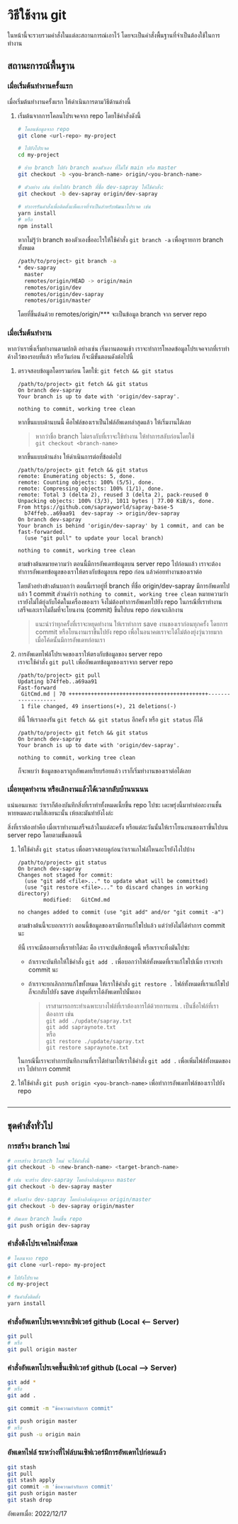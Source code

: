 
# วิธีใช้งาน git

ในหน้านี้จะรวบรวมคำสั่งในแต่ละสถานการณ์เอาไว้ โดยจะเป็นคำสั่งพื้นฐานที่จำเป็นต้องใช้ในการทำงาน

## สถานะการณ์พื้นฐาน
### เมื่อเริ่มต้นทำงานครั้งแรก

เมื่อเริ่มต้นทำงานครั้งแรก ให้ดำเนินการตามวิธีด้านล่างนี้  
1. เริ่มต้นจากการโคลนโปรเจคจาก repo โดยใช้คำสั่งดังนี้
    ``` bash
    # โคลนข้อมูลจาก repo
    git clone <url-repo> my-project

    # ไปยังโปรเจค
    cd my-project

    # ย้าย branch ไปยัง branch ของตัวเอง ที่ไม่ใช่ main หรือ master
    git checkout -b <you-branch-name> origin/<you-branch-name>

    # ตัวอย่าง เช่น ย้ายไปยัง branch ที่ชื่อ dev-sapray ให้ใช้คำสั่ง:
    git checkout -b dev-sapray origin/dev-sapray

    # ทำการรันคำสั่งเพื่อติดตั้งแพ็คเกจที่จำเป็นสำหรับพัฒนาโปรเจค เช่น
    yarn install
    # หรือ
    npm install
    ```
    
    หากไม่รู้ว่า branch ของตัวเองชื่ออะไรให้ใช้คำสั่ง `git branch -a` เพื่อดูรายการ branch ทั้งหมด  
    ``` bash
    /path/to/project> git branch -a
    * dev-sapray
      master
      remotes/origin/HEAD -> origin/main
      remotes/origin/dev
      remotes/origin/dev-sapray
      remotes/origin/master
    ```
    โดยที่ขึ้นต้นด้วย remotes/origin/*** จะเป็นข้อมูล branch จาก server repo

### เมื่อเริ่มต้นทำงาน

หากว่าเราพึ่งเริ่มทำงานตามปกติ อย่างเช่น เริ่มงานตอนเช้า เราจะทำการโหลดข้อมูลโปรเจคจากที่เราทำค้างไว้ของรอบที่แล้ว หรือวันก่อน ก็จะมีขั้นตอนดังต่อไปนี้

1. ตรวจสอบข้อมูลโดยรวมก่อน โดยใช้: `git fetch && git status`
    ```
    /path/to/project> git fetch && git status
    On branch dev-sapray
    Your branch is up to date with 'origin/dev-sapray'.

    nothing to commit, working tree clean
    ```

    หากขึ้นแบบด้านบนนี้ คือไฟล์ของเราเป็นไฟล์อัพเดทล่าสุดแล้ว ให้เริ่มงานได้เลย  
    > หากว่าชื่อ branch ไม่ตรงกับที่เราจะใช้ทำงาน ให้ทำการสลับก่อนโดยใช้  
    `git checkout <branch-name>`

    หากขึ้นแบบด้านล่าง ให้ดำเนินการต่อที่ข้อต่อไป
    ```
    /path/to/project> git fetch && git status
    remote: Enumerating objects: 5, done.
    remote: Counting objects: 100% (5/5), done.
    remote: Compressing objects: 100% (1/1), done.
    remote: Total 3 (delta 2), reused 3 (delta 2), pack-reused 0
    Unpacking objects: 100% (3/3), 1011 bytes | 77.00 KiB/s, done.
    From https://github.com/saprayworld/sapray-base-5
      b74ffeb..a69aa91  dev-sapray -> origin/dev-sapray
    On branch dev-sapray
    Your branch is behind 'origin/dev-sapray' by 1 commit, and can be fast-forwarded.
      (use "git pull" to update your local branch)

    nothing to commit, working tree clean
    ```
    ตามข้างต้นหมายความว่า ตอนนี้มีการอัพเดทข้อมูลบน server repo ไปก่อนแล้ว เราจะต้องทำการอัพเดทข้อมูลของเราให้ตรงกับข้อมูลบน repo ก่อน แล้วค่อยทำงานของเราต่อ

    โดยตัวอย่างข้างต้นบอกว่า ตอนนี้เราอยู่ที่ branch ที่ชื่อ origin/dev-sapray มีการอัพเดทไปแล้ว 1 commit ส่วนคำว่า `nothing to commit, working tree clean` หมายความว่า เรายังไม่ได้ยุ่งกับโค้ดในเครื่องของเรา จึงไม่ต้องทำการอัพเดทไปยัง repo ในกรณีที่เราทำงานเสร็จและเราไม่ลืมที่จะโยนงาน (commit) ขึ้นไปบน repo ก่อนจะเลิกงาน
    
    > แนะนำว่าทุกครั้งที่เราจะหยุดทำงาน ให้เราทำการ save งานของเราก่อนทุกครั้ง โดยการ commit หรือโยนงานเราขึ้นไปยัง repo เพื่อในอนาคตเราจะได้ไม่ต้องยุ่งวุ่นวายมากเมื่อโค้ดนั้นมีการอัพเดทก่อนเรา
2. การอัพเดทไฟล์โปรเจคของเราให้ตรงกับข้อมูลของ server repo  
    เราจะใช้คำสั่ง `git pull` เพื่ออัพเดทข้อมูลของเราจาก server repo
    ```
    /path/to/project> git pull
    Updating b74ffeb..a69aa91
    Fast-forward
     GitCmd.md | 70 ++++++++++++++++++++++++++++++++++++++++++++-------------------
     1 file changed, 49 insertions(+), 21 deletions(-)
    ```
    ทีนี้ ให้เราลองรัน `git fetch && git status` อีกครั้ง หรือ `git status` ก็ได้
    ```
    /path/to/project> git fetch && git status
    On branch dev-sapray
    Your branch is up to date with 'origin/dev-sapray'.

    nothing to commit, working tree clean
    ```
    ก็จะพบว่า ข้อมูลของเราถูกอัพเดทเรียบร้อยแล้ว เราก็เริ่มทำงานของเราต่อได้เลย

### เมื่อหยุดทำงาน หรือเลิกงานแล้วได้เวลากลับบ้านนนนน
แน่นอนแหละ ว่าเราก็ต้องบันทึกสิ่งที่เราทำทั้งหมดเนี้ยขึ้น repo ไปซะ เดะพรุ่งนี้มาทำต่อละงานชั้นหายหมดละงามไส้เลยนะนั้น เห้ยละมันทำยังไงล่ะ

สิ่งที่เราต้องทำคือ เมื่อเราทำงานเสร็จแล้วในแต่ละครั้ง หรือแต่ละวันนั้นให้เราโยนงานของเราขึ้นไปบน server repo โดยตามขั้นตอนนี้
1. ให้ใช้คำสั่ง `git status` เพื่อตรวจสอบดูก่อนว่าเราแกไฟล์ไหนอะไรยังไงไปบ้าง
    ```
    /path/to/project> git status
    On branch dev-sapray
    Changes not staged for commit:
      (use "git add <file>..." to update what will be committed)
      (use "git restore <file>..." to discard changes in working directory)
            modified:   GitCmd.md

    no changes added to commit (use "git add" and/or "git commit -a")
    ```
    ตามข้างต้นนี้จะบอกเราว่า ตอนนี้ข้อมูลของเรามีการแก้ไขไปแล้ว แต่ว่ายังไม่ได้ทำการ commit นะ

    ทีนี้ เราจะมีสองทางที่เราทำได้ละ คือ เราจะบันทึกข้อมูลนี้ หรือเราจะทิ้งมันไปซะ  
    - ถ้าเราจะบันทึกให้ใช้คำสั่ง `git add .` เพื่อบอกว่าไฟล์ทั้งหมดที่เราแก้ไขไปเนี่ย เราจะทำ commit นะ
    - ถ้าเราจะยกเลิกการแก้ไขทั้งหมด ให้เราใช้คำสั่ง `git restore .` ไฟล์ทั้งหมดที่เราแก้ไขไปก็จะกลับไปยัง save ล่าสุดที่เราได้อัพเดทไปนั้นเอง  

      > เราสามารถกระทำเฉพาะบางไฟล์ที่เราต้องการได้ด้วยการแทน . เป็นชื่อไฟล์ที่เราต้องการ เช่น  
      `git add ./update/sapray.txt`  
      `git add sapraynote.txt`  
      หรือ  
      `git restore ./update/sapray.txt`  
      `git restore sapraynote.txt`  

    ในกรณีนี้เราจะทำการบันทึกงานที่เราได้ทำมาให้เราใช้คำสั่ง `git add .` เพื่อเพิ่มไฟล์ทั้งหมดของเรา ไปทำการ commit
    

1. ให้ใช้คำสั่ง `git push origin <you-branch-name>` เพื่อทำการอัพเดทไฟล์ของเราไปยัง repo
    ```

    ```

---
## ชุดคำสั่งทั่วไป
### การสร้าง branch ใหม่
``` bash
# การสร้าง branch ใหม่ จะใช้คำสั่งนี้
git checkout -b <new-branch-name> <target-branch-name>

# เช่น จะสร้าง dev-sapray โดยอ้างอิงข้อมูลจาก master
git checkout -b dev-sapray master

# หรือสร้าง dev-sapray โดยอ้างอิงข้อมูลจาก origin/master
git checkout -b dev-sapray origin/master

# อัพเดท branch ใหม่ขึ้น repo
git push origin dev-sapray
```

### คำสั่งดึงโปรเจคใหม่ทั้งหมด

``` bash
# โคลนจาก repo
git clone <url-repo> my-project

# ไปยังโปรเจค
cd my-project

# รันคำสั่งติดตั้ง
yarn install
```

### คำสั่งอัพเดทโปรเจคจากเซิฟเวอร์ github (Local <-- Server)
``` bash
git pull
# หรือ
git pull origin master
```

### คำสั่งอัพเดทโปรเจคขึ้นเซิฟเวอร์ github (Local --> Server)
``` bash
git add *
# หรือ
git add .

git commit -m "ข้อความกำกับการ commit"

git push origin master
# หรือ
git push -u origin main
```

### อัพเดทไฟล์ ระหว่างที่ไฟล์บนเซิฟเวอร์มีการอัพเดทไปก่อนแล้ว
``` bash
git stash
git pull
git stash apply
git commit -m 'ข้อความกำกับการ commit'
git push origin master
git stash drop
```

อัพเดทเมื่อ: 2022/12/17